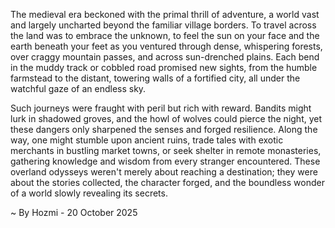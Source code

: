 
The medieval era beckoned with the primal thrill of adventure, a world vast and largely uncharted beyond the familiar village borders. To travel across the land was to embrace the unknown, to feel the sun on your face and the earth beneath your feet as you ventured through dense, whispering forests, over craggy mountain passes, and across sun-drenched plains. Each bend in the muddy track or cobbled road promised new sights, from the humble farmstead to the distant, towering walls of a fortified city, all under the watchful gaze of an endless sky.

Such journeys were fraught with peril but rich with reward. Bandits might lurk in shadowed groves, and the howl of wolves could pierce the night, yet these dangers only sharpened the senses and forged resilience. Along the way, one might stumble upon ancient ruins, trade tales with exotic merchants in bustling market towns, or seek shelter in remote monasteries, gathering knowledge and wisdom from every stranger encountered. These overland odysseys weren't merely about reaching a destination; they were about the stories collected, the character forged, and the boundless wonder of a world slowly revealing its secrets.

~ By Hozmi - 20 October 2025
